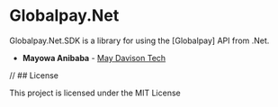 # Globalpay.Net

Globalpay.Net.SDK is a library for using the [Globalpay] API from .Net.


<!-- ### Prerequisites

 This Library require .Net framework 4.6 or higher



 ### Installing
 Install this library from [Nuget](https://www.nuget.org/packages/Paystack.Net.SDK)

 ### Sample web Application

 [Check out the sample web Application](https://github.com/developerslearnit/Paystack.Net.SampleApp)


 ### Usage

 #### Transactions

 First, Instantiate PaystackTransactionAPI:
 Add required using

 using Paystack.Net.SDK.Transactions;


 ##### Transaction Initialization
    var paystackTransactionAPI = new PaystackTransaction(YOUR_SECRET_KEY_HERE);
    var response = await paystackTransactionAPI.InitializeTransaction("customer@gmail.com", 500000);
    if(response.status){
        Response.AddHeader("Access-Control-Allow-Origin", "*");
        Response.AppendHeader("Access-Control-Allow-Origin", "*");
		Response.Redirect(response.data.authorization_url);
    }else{
	//Handle Error
	}

 ##### Transaction Verification
    var paystackTransactionAPI = new PaystackTransaction(YOUR_SECRET_KEY_HERE);
    var response = await paystackTransactionAPI.VerifyTransaction("cipyd2ikxw");

 #### Transaction Listings
    var paystackTransactionAPI = new PaystackTransaction(YOUR_SECRET_KEY_HERE);
    var response = await paystackTransactionAPI.ListTransactions();

 #### Fetch Transaction

    var paystackTransactionAPI = new PaystackTransaction(YOUR_SECRET_KEY_HERE);
    var response = await paystackTransactionAPI.FetchTransaction(9149218);

 #### Charge Authorization

    var paystackTransactionAPI = new PaystackTransaction(YOUR_SECRET_KEY_HERE);
    var response = await paystackTransactionAPI.ChargeAuthorization("AUTH_lqnf8xjy5j", "mark2kk@gmail.com", 5000);

 #### View Transaction Timeline

    var paystackTransactionAPI = new PaystackTransaction(YOUR_SECRET_KEY_HERE);
    var response = await paystackTransactionAPI.TransactionTimeline("cipyd2ikxw");
    

 #### Customers

 Requires using Paystack.Net.SDK.Customers namespace and an instance of PaystackCustomers

 #### Create Customer
     var paystackCustomerAPI = new PaystackCustomers(YOUR_SECRET_KEY_HERE);
     var response = await paystackCustomerAPI.CreateCustomer("person@live.com", "John", "Doe", "08098786543");

 #### List Customers
     var paystackCustomerAPI = new PaystackCustomers(YOUR_SECRET_KEY_HERE);
    var response = await paystackCustomerAPI.ListCustomers();

## Authors -->

* **Mayowa Anibaba** -  [May Davison Tech](http://www.mdt.com.ng/)


// ## License

This project is licensed under the MIT License
